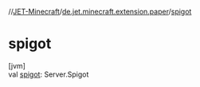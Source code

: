 //[JET-Minecraft](../../index.md)/[de.jet.minecraft.extension.paper](index.md)/[spigot](spigot.md)

# spigot

[jvm]\
val [spigot](spigot.md): Server.Spigot
